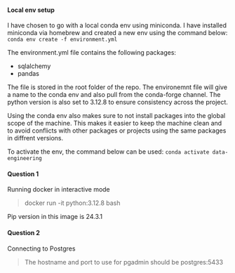 #### Local env setup

I have chosen to go with a local conda env using miniconda. I have installed miniconda via homebrew and created a new env using the command below:
```conda env create -f environment.yml```

The environment.yml file contains the following packages:
- sqlalchemy
- pandas

The file is stored in the root folder of the repo. 
The environemnt file will give a name to the conda env and also pull from the conda-forge channel. The python version is also set to 3.12.8 to ensure consistency across the project. 

Using the conda env also makes sure to not install packages into the global scope of the machine. This makes it easier to keep the machine clean and to avoid conflicts with other packages or projects using the same packages in diffrent versions.

To activate the env, the command below can be used:
```conda activate data-engineering```

#### Question 1 
Running docker in interactive mode
> docker run -it python:3.12.8 bash

Pip version in this image is 24.3.1

#### Question 2
Connecting to Postgres 

> The hostname and port to use for pgadmin should be postgres:5433

